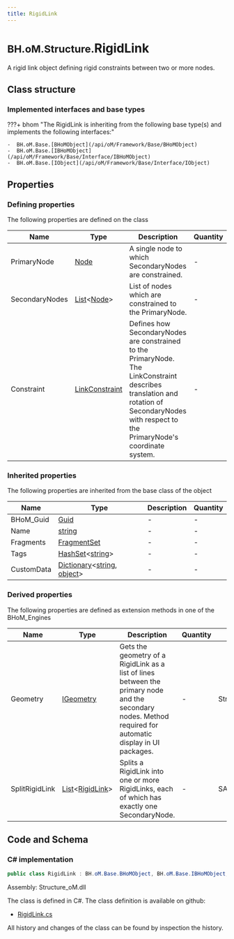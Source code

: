 ```yaml
---
title: RigidLink
---
```


# <small>BH.oM.Structure.</small>**RigidLink**

A rigid link object defining rigid constraints between two or more nodes.

## Class structure

### Implemented interfaces and base types

???+ bhom "The RigidLink is inheriting from the following base type(s) and implements the following interfaces:"

    -  BH.oM.Base.[BHoMObject](/api/oM/Framework/Base/BHoMObject)
    -  BH.oM.Base.[IBHoMObject](/api/oM/Framework/Base/Interface/IBHoMObject)
    -  BH.oM.Base.[IObject](/api/oM/Framework/Base/Interface/IObject)


## Properties



### Defining properties

The following properties are defined on the class

| Name             | Type             | Description      | Quantity         |
|------------------|------------------|------------------|------------------|
| PrimaryNode | [Node](/api/oM/Analytical/Structure/Elements/Node) | A single node to which SecondaryNodes are constrained. | - |
| SecondaryNodes | [List](https://learn.microsoft.com/en-us/dotnet/api/System.Collections.Generic.List-1?view=netstandard-2.0)&lt;[Node](/api/oM/Analytical/Structure/Elements/Node)&gt; | List of nodes which are constrained to the PrimaryNode. | - |
| Constraint | [LinkConstraint](/api/oM/Analytical/Structure/Constraints/LinkConstraint) | Defines how SecondaryNodes are constrained to the PrimaryNode. The LinkConstraint describes translation and rotation of SecondaryNodes with respect to the PrimaryNode's coordinate system. | - |


### Inherited properties
The following properties are inherited from the base class of the object

| Name             | Type             | Description      | Quantity         |
|------------------|------------------|------------------|------------------|
| BHoM_Guid | [Guid](https://learn.microsoft.com/en-us/dotnet/api/System.Guid?view=netstandard-2.0) | - | - |
| Name | [string](https://learn.microsoft.com/en-us/dotnet/api/System.String?view=netstandard-2.0) | - | - |
| Fragments | [FragmentSet](/api/oM/Framework/Base/FragmentSet) | - | - |
| Tags | [HashSet](https://learn.microsoft.com/en-us/dotnet/api/System.Collections.Generic.HashSet-1?view=netstandard-2.0)&lt;[string](https://learn.microsoft.com/en-us/dotnet/api/System.String?view=netstandard-2.0)&gt; | - | - |
| CustomData | [Dictionary](https://learn.microsoft.com/en-us/dotnet/api/System.Collections.Generic.Dictionary-2?view=netstandard-2.0)&lt;[string](https://learn.microsoft.com/en-us/dotnet/api/System.String?view=netstandard-2.0), [object](https://learn.microsoft.com/en-us/dotnet/api/System.Object?view=netstandard-2.0)&gt; | - | - |


### Derived properties

The following properties are defined as extension methods in one of the BHoM_Engines

| Name             | Type             | Description      | Quantity         | Engine           |
|------------------|------------------|------------------|------------------|------------------|
| Geometry | [IGeometry](/api/oM/Dimensional/Geometry/Interface/IGeometry) | Gets the geometry of a RigidLink as a list of lines between the primary node and the secondary nodes. Method required for automatic display in UI packages. | - | Structure_Engine |
| SplitRigidLink | [List](https://learn.microsoft.com/en-us/dotnet/api/System.Collections.Generic.List-1?view=netstandard-2.0)&lt;[RigidLink](/api/oM/Analytical/Structure/Elements/RigidLink)&gt; | Splits a RigidLink into one or more RigidLinks, each of which has exactly one SecondaryNode. | - | SAP2000_Engine |


## Code and Schema

### C# implementation

``` C# title="C#"
public class RigidLink : BH.oM.Base.BHoMObject, BH.oM.Base.IBHoMObject, BH.oM.Base.IObject
```

Assembly: Structure_oM.dll

The class is defined in C#. The class definition is available on github:

- [RigidLink.cs](https://github.com/BHoM/BHoM/blob/develop/Structure_oM/Elements\RigidLink.cs)

All history and changes of the class can be found by inspection the history.
